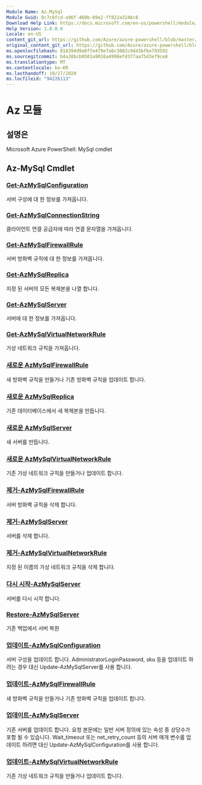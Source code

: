 ```yaml
---
Module Name: Az.MySql
Module Guid: 8c7c6fcd-a96f-460b-89e2-ff822a3246c8
Download Help Link: https://docs.microsoft.com/en-us/powershell/module/az.mysql
Help Version: 1.0.0.0
Locale: en-US
content_git_url: https://github.com/Azure/azure-powershell/blob/master/src/MySql/help/Az.MySql.md
original_content_git_url: https://github.com/Azure/azure-powershell/blob/master/src/MySql/help/Az.MySql.md
ms.openlocfilehash: 818394d9a0ffe479e7a6c3002c9d43bfbe793592
ms.sourcegitcommit: b4a38bcb0501a9016a4998efd377aa75d3ef9ce8
ms.translationtype: MT
ms.contentlocale: ko-KR
ms.lasthandoff: 10/27/2020
ms.locfileid: "94226113"
---
```

# Az 모듈
## 설명은
Microsoft Azure PowerShell: MySql cmdlet

## Az-MySql Cmdlet
### [Get-AzMySqlConfiguration](Get-AzMySqlConfiguration.md)
서버 구성에 대 한 정보를 가져옵니다.

### [Get-AzMySqlConnectionString](Get-AzMySqlConnectionString.md)
클라이언트 연결 공급자에 따라 연결 문자열을 가져옵니다.

### [Get-AzMySqlFirewallRule](Get-AzMySqlFirewallRule.md)
서버 방화벽 규칙에 대 한 정보를 가져옵니다.

### [Get-AzMySqlReplica](Get-AzMySqlReplica.md)
지정 된 서버의 모든 복제본을 나열 합니다.

### [Get-AzMySqlServer](Get-AzMySqlServer.md)
서버에 대 한 정보를 가져옵니다.

### [Get-AzMySqlVirtualNetworkRule](Get-AzMySqlVirtualNetworkRule.md)
가상 네트워크 규칙을 가져옵니다.

### [새로운 AzMySqlFirewallRule](New-AzMySqlFirewallRule.md)
새 방화벽 규칙을 만들거나 기존 방화벽 규칙을 업데이트 합니다.

### [새로운 AzMySqlReplica](New-AzMySqlReplica.md)
기존 데이터베이스에서 새 복제본을 만듭니다.

### [새로운 AzMySqlServer](New-AzMySqlServer.md)
새 서버를 만듭니다.

### [새로운 AzMySqlVirtualNetworkRule](New-AzMySqlVirtualNetworkRule.md)
기존 가상 네트워크 규칙을 만들거나 업데이트 합니다.

### [제거-AzMySqlFirewallRule](Remove-AzMySqlFirewallRule.md)
서버 방화벽 규칙을 삭제 합니다.

### [제거-AzMySqlServer](Remove-AzMySqlServer.md)
서버를 삭제 합니다.

### [제거-AzMySqlVirtualNetworkRule](Remove-AzMySqlVirtualNetworkRule.md)
지정 된 이름의 가상 네트워크 규칙을 삭제 합니다.

### [다시 시작-AzMySqlServer](Restart-AzMySqlServer.md)
서버를 다시 시작 합니다.

### [Restore-AzMySqlServer](Restore-AzMySqlServer.md)
기존 백업에서 서버 복원

### [업데이트-AzMySqlConfiguration](Update-AzMySqlConfiguration.md)
서버 구성을 업데이트 합니다.
AdministratorLoginPassword, sku 등을 업데이트 하려는 경우 대신 Update-AzMySqlServer를 사용 합니다.

### [업데이트-AzMySqlFirewallRule](Update-AzMySqlFirewallRule.md)
새 방화벽 규칙을 만들거나 기존 방화벽 규칙을 업데이트 합니다.

### [업데이트-AzMySqlServer](Update-AzMySqlServer.md)
기존 서버를 업데이트 합니다.
요청 본문에는 일반 서버 정의에 있는 속성 중 상당수가 포함 될 수 있습니다.
Wait_timeout 또는 net_retry_count 등의 서버 매개 변수를 업데이트 하려면 대신 Update-AzMySqlConfiguration를 사용 합니다.

### [업데이트-AzMySqlVirtualNetworkRule](Update-AzMySqlVirtualNetworkRule.md)
기존 가상 네트워크 규칙을 만들거나 업데이트 합니다.

